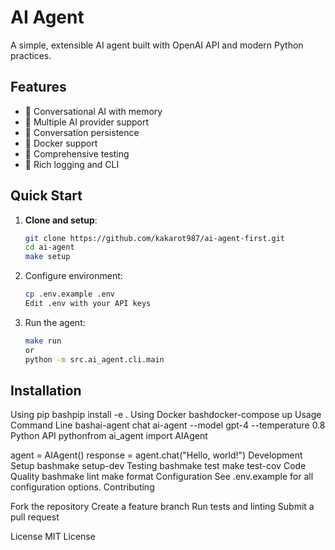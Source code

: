 # AI Agent

A simple, extensible AI agent built with OpenAI API and modern Python practices.

## Features

- 🤖 Conversational AI with memory
- 🔧 Multiple AI provider support
- 💾 Conversation persistence
- 🐳 Docker support
- 🧪 Comprehensive testing
- 📝 Rich logging and CLI

## Quick Start

1. **Clone and setup**:
   ```bash
   git clone https://github.com/kakarot987/ai-agent-first.git
   cd ai-agent
   make setup

2. Configure environment:
    ```bash
    cp .env.example .env
    Edit .env with your API keys

3. Run the agent:
   ```bash
   make run
   or 
   python -m src.ai_agent.cli.main

## Installation

Using pip
bashpip install -e .
Using Docker
bashdocker-compose up
Usage
Command Line
bashai-agent chat
ai-agent --model gpt-4 --temperature 0.8
Python API
pythonfrom ai_agent import AIAgent

agent = AIAgent()
response = agent.chat("Hello, world!")
Development
Setup
bashmake setup-dev
Testing
bashmake test
make test-cov
Code Quality
bashmake lint
make format
Configuration
See .env.example for all configuration options.
Contributing

Fork the repository
Create a feature branch
Run tests and linting
Submit a pull request

License
MIT License
